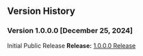 ## Version History

### Version 1.0.0.0 [December 25, 2024]
Initial Public Release
**Release:** [1.0.0.0 Release](https://github.com/shriprem/StayAwake/releases/tag/v1.0.0.0)

